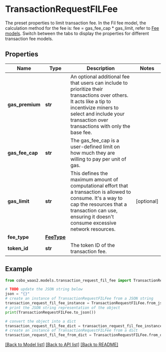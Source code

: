 # TransactionRequestFILFee

The preset properties to limit transaction fee.  In the Fil fee model, the calculation method for the fee is: fee = gas_fee_cap * gas_limit, refer to [Fee models](https://www.cobo.com/developers/v2/guides/transactions/estimate-fees#fee-models).  Switch between the tabs to display the properties for different transaction fee models. 

## Properties

Name | Type | Description | Notes
------------ | ------------- | ------------- | -------------
**gas_premium** | **str** | An optional additional fee that users can include to prioritize their transactions over others. It acts like a tip to incentivize miners to select and include your transaction over transactions with only the base fee. | 
**gas_fee_cap** | **str** | The gas_fee_cap is a user-defined limit on how much they are willing to pay per unit of gas. | 
**gas_limit** | **str** | This defines the maximum amount of computational effort that a transaction is allowed to consume. It&#39;s a way to cap the resources that a transaction can use, ensuring it doesn&#39;t consume excessive network resources. | [optional] 
**fee_type** | [**FeeType**](FeeType.md) |  | 
**token_id** | **str** | The token ID of the transaction fee. | 

## Example

```python
from cobo_waas2.models.transaction_request_fil_fee import TransactionRequestFILFee

# TODO update the JSON string below
json = "{}"
# create an instance of TransactionRequestFILFee from a JSON string
transaction_request_fil_fee_instance = TransactionRequestFILFee.from_json(json)
# print the JSON string representation of the object
print(TransactionRequestFILFee.to_json())

# convert the object into a dict
transaction_request_fil_fee_dict = transaction_request_fil_fee_instance.to_dict()
# create an instance of TransactionRequestFILFee from a dict
transaction_request_fil_fee_from_dict = TransactionRequestFILFee.from_dict(transaction_request_fil_fee_dict)
```
[[Back to Model list]](../README.md#documentation-for-models) [[Back to API list]](../README.md#documentation-for-api-endpoints) [[Back to README]](../README.md)



